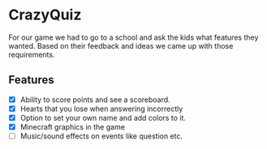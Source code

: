 # CrazyQuiz

For our game we had to go to a school and ask the kids what features they wanted. Based on their feedback and ideas we came up with those requirements.


## Features

- [x] Ability to score points and see a scoreboard.
- [x] Hearts that you lose when answering incorrectly 
- [x] Option to set your own name and add colors to it.
- [x] Minecraft graphics in the game
- [ ] Music/sound effects on events like question etc.
